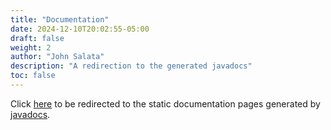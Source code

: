 ```yaml
---
title: "Documentation"
date: 2024-12-10T20:02:55-05:00
draft: false
weight: 2
author: "John Salata"
description: "A redirection to the generated javadocs"
toc: false
---
```


Click <a href="/docs/docs/apidocs/index.html" target="_blank">here</a> to be redirected to the static documentation pages generated by [javadocs](https://docs.oracle.com/javase/8/docs/technotes/tools/windows/javadoc.html).